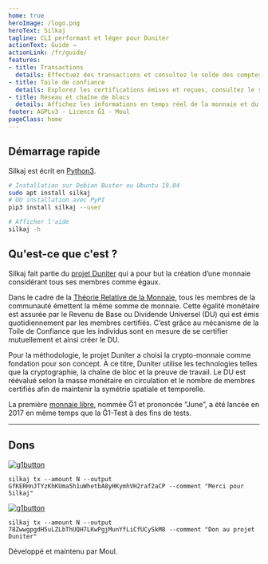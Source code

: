 ```yaml
---
home: true
heroImage: /logo.png
heroText: Silkaj
tagline: CLI performant et léger pour Duniter
actionText: Guide →
actionLink: /fr/guide/
features:
- title: Transactions
  details: Effectuez des transactions et consultez le solde des comptes membres et portefeuilles.
- title: Toile de confiance
  details: Explorez les certifications émises et reçues, consultez le statut d'une identité de la toile de confiance.
- title: Réseau et chaîne de blocs
  details: Affichez les informations en temps réel de la monnaie et du réseau. Explorez la chaîne de blocs.
footer: AGPLv3 - Licence Ğ1 - Moul
pageClass: home
---
```


## Démarrage rapide

Silkaj est écrit en [Python3](https://www.python.org/).
```bash
# Installation sur Debian Buster ou Ubuntu 19.04
sudo apt install silkaj
# OU installation avec PyPI
pip3 install silkaj --user

# Afficher l'aide
silkaj -h
```

## Qu'est-ce que c'est ?

Silkaj fait partie du [projet Duniter](https://duniter.org) qui a pour but la création d’une monnaie considérant tous ses membres comme égaux.

Dans le cadre de la [Théorie Relative de la Monnaie](https://en.trm.creationmonetaire.info/), tous les membres de la communauté émettent la même somme de monnaie.
Cette égalité monétaire est assurée par le Revenu de Base ou Dividende Universel (DU) qui est émis quotidiennement par les membres certifiés. C’est grâce au mécanisme de la Toile de Confiance que les individus sont en mesure de se certifier mutuellement et ainsi créer le DU.

Pour la méthodologie, le projet Duniter a choisi la crypto-monnaie comme fondation pour son concept. À ce titre, Duniter utilise les technologies telles que la cryptographie, la chaîne de bloc et la preuve de travail. Le DU est réévalué selon la masse monétaire en circulation et le nombre de membres certifiés afin de maintenir la symétrie spatiale et temporelle.

La première [monnaie libre](https://monnaie-libre.fr/), nommée Ğ1 et prononcée ”June”, a été lancée en 2017 en même temps que la Ğ1-Test à des fins de tests.

---

## Dons

[![g1button](https://silkaj.duniter.org/images/g1_button.svg)](https://g1.duniter.fr/#/app/wot/GfKERHnJTYzKhKUma5h1uWhetbA8yHKymhVH2raf2aCP/Moul)

    silkaj tx --amount N --output GfKERHnJTYzKhKUma5h1uWhetbA8yHKymhVH2raf2aCP --comment "Merci pour Silkaj"

[![g1button](https://silkaj.duniter.org/images/g1_button.svg)](https://g1.duniter.fr/#/app/wot/78ZwwgpgdH5uLZLbThUQH7LKwPgjMunYfLiCfUCySkM8/)

    silkaj tx --amount N --output 78ZwwgpgdH5uLZLbThUQH7LKwPgjMunYfLiCfUCySkM8 --comment "Don au projet Duniter"

Développé et maintenu par Moul.